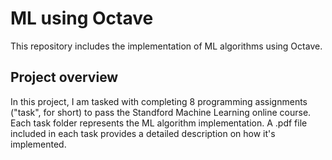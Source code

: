 # ML using Octave
This repository includes the implementation of ML algorithms using Octave.

## Project overview
In this project, I am tasked with completing 8 programming assignments ("task", for short) to pass the Standford Machine Learning online course. 
Each task folder represents the ML algorithm implementation. A .pdf file included in each task provides a detailed description on how it's implemented.
